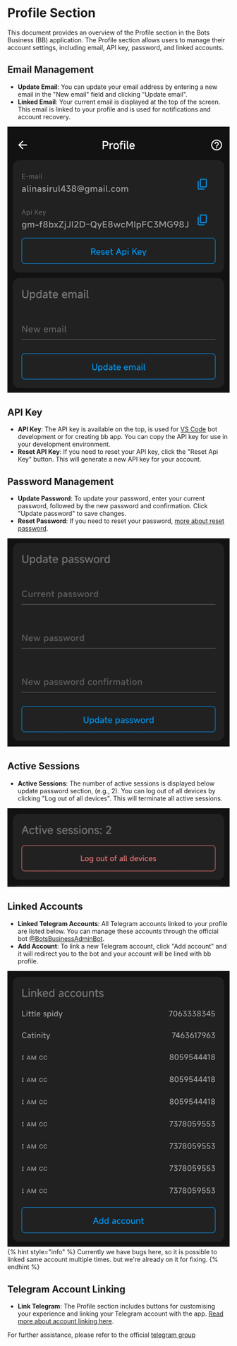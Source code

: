 # Profile Section 

This document provides an overview of the Profile section in the Bots Business (BB) application. The Profile section allows users to manage their account settings, including email, API key, password, and linked accounts.

## Email Management

- **Update Email**: You can update your email address by entering a new email in the "New email" field and clicking "Update email".
- **Linked Email**: Your current email is displayed at the top of the screen. This email is linked to your profile and is used for notifications and account recovery.

![Update Email Screenshot](/.gitbook/assets/update_email.jpg)

## API Key

- **API Key**: The API key is available on the top, is used for [VS Code](vs-code.md) bot development or for creating bb app. You can copy the API key for use in your development environment.
- **Reset API Key**: If you need to reset your API key, click the "Reset Api Key" button. This will generate a new API key for your account.

## Password Management

- **Update Password**: To update your password, enter your current password, followed by the new password and confirmation. Click "Update password" to save changes.
- **Reset Password**: If you need to reset your password, [more about reset password](reset-passwors.md).

![Update Password Screenshot](.gitbook/assets/update-password.png)

## Active Sessions

- **Active Sessions**: The number of active sessions is displayed below update password section, (e.g., 2). You can log out of all devices by clicking "Log out of all devices". This will terminate all active sessions.

![Active Sessions Screenshot](.gitbook/assets/active-seasson.png)

## Linked Accounts

- **Linked Telegram Accounts**: All Telegram accounts linked to your profile are listed below. You can manage these accounts through the official bot [@BotsBusinessAdminBot](https://t.me/botsbusinessadminbot).
- **Add Account**: To link a new Telegram account, click "Add account" and it will redirect you to the bot and your account will be lined with bb profile.

![Linked Accounts Screenshot](.gitbook/assets/lined-account.png)
{% hint style="info" %} Currently we have bugs here, so it is possible to linked same account multiple times. but we're already on it for fixing. {% endhint %}

## Telegram Account Linking

- **Link Telegram**: The Profile section includes buttons for customising your experience and linking your Telegram account with the app. [Read more about account linking here](how-to-link-chat-account-with-bb-account.md).

For further assistance, please refer to the official [telegram group](https://t.me/chatbotsbusiness)
